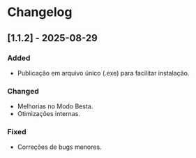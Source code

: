 # Changelog

## [1.1.2] - 2025-08-29
### Added
- Publicação em arquivo único (.exe) para facilitar instalação.

### Changed
- Melhorias no Modo Besta.
- Otimizações internas.

### Fixed
- Correções de bugs menores.

